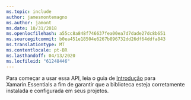 ```yaml
---
ms.topic: include
author: jamesmontemagno
ms.author: jamont
ms.date: 10/31/2018
ms.openlocfilehash: a55cc8a848f746637fea00ea7d7dade27dc8b651
ms.sourcegitcommit: b0ea451e18504e6267b896732dd26df64ddfa843
ms.translationtype: MT
ms.contentlocale: pt-BR
ms.lasthandoff: 04/13/2020
ms.locfileid: "61248446"
---
```

Para começar a usar essa API, leia o guia de [Introdução](~/essentials/get-started.md) para Xamarin.Essentials a fim de garantir que a biblioteca esteja corretamente instalada e configurada em seus projetos.
